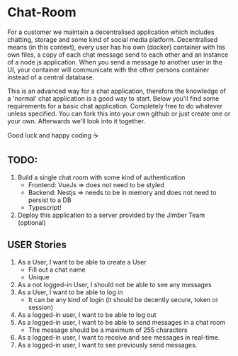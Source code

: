 # Chat-Room
For a customer we maintain a decentralised application which includes chatting, storage and some kind of social media platform. Decentralised means (in this context), every user has his own (docker) container with his own files, a copy of each chat message send to each other and an instance of a node js application. When you send a message to another user in the UI, your container will communicate with the other persons container instead of a central database.

This is an advanced way for a chat application, therefore the knowledge of a 'normal' chat application is a good way to start. Below you'll find some requirements for a basic chat application. Completely free to do whatever unless specified. You can fork this into your own github or just create one or your own. Afterwards we'll look into it together.

Good luck and happy coding ☕

## TODO: 
1. Build a single chat room with some kind of authentication
     - Frontend: VueJs => does not need to be styled
     - Backend: Nestjs => needs to be in memory and does not need to persist to a DB
     - Typescript!
2. Deploy this application to a server provided by the Jimber Team (optional)

## USER Stories
1. As a User, I want to be able to create a User 
     - Fill out a chat name
     - Unique
2. As a not logged-in User, I should not be able to see any messages
3. As a User, I want to be able to log in
     - It can be any kind of login (it should be decently secure, token or session)
4. As a logged-in user, I want to be able to log out
5. As a logged-in user, I want to be able to send messages in a chat room
     - The message should be a maximum of 255 characters
7. As a logged-in user, I want to receive and see messages in real-time.
8. As a logged-in user, I want to see previously send messages.
